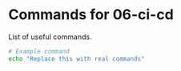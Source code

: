# Commands for 06-ci-cd

List of useful commands.

```bash
# Example command
echo "Replace this with real commands"
```
